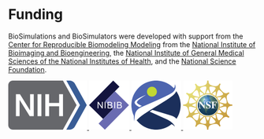# Funding

BioSimulations and BioSimulators were developed with support from the [Center for Reproducible Biomodeling Modeling](https://reproduciblebiomodels.org) from the [National Institute of Bioimaging and Bioengineering](https://www.nigms.nih.gov), the [National Institute of General Medical Sciences of the National Institutes of Health](https://nih.gov), and the [National Science Foundation](https://nsf.gov).

<div class="logos">
    <div class="logos-row">
        <a href="https://nih.gov" rel="noopener" target="_blank" title="NIH">
            <img class="zoom" src="/assets/images/about/funding/nih.svg" />
        </a>
        <a href="https://nibib.nih.gov" rel="noopener" target="_blank" title="NIBIB">
            <img class="zoom" src="/assets/images/about/funding/nibib.svg" />
        </a>
        <a href="https://nigms.nih.gov" rel="noopener" target="_blank" title="NIGMS">
            <img class="zoom" src="/assets/images/about/funding/nigms.svg" />
        </a>
        <a href="https://nsf.gov" rel="noopener" target="_blank" title="NSF">
            <img class="zoom" src="/assets/images/about/funding/nsf.svg" />
        </a>
    </div>
</div>
